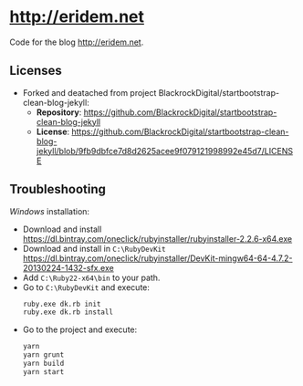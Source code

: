 # http://eridem.net

Code for the blog <http://eridem.net>.

## Licenses

- Forked and deatached from project BlackrockDigital/startbootstrap-clean-blog-jekyll:
  - **Repository**: https://github.com/BlackrockDigital/startbootstrap-clean-blog-jekyll
  - **License**:    https://github.com/BlackrockDigital/startbootstrap-clean-blog-jekyll/blob/9fb9dbfce7d8d2625acee9f079121998992e45d7/LICENSE

## Troubleshooting

*Windows* installation:

- Download and install <https://dl.bintray.com/oneclick/rubyinstaller/rubyinstaller-2.2.6-x64.exe>
- Download and install in `C:\RubyDevKit` <https://dl.bintray.com/oneclick/rubyinstaller/DevKit-mingw64-64-4.7.2-20130224-1432-sfx.exe>
- Add `C:\Ruby22-x64\bin` to your path.
- Go to `C:\RubyDevKit` and execute:
  ```sh
  ruby.exe dk.rb init
  ruby.exe dk.rb install
  ```
- Go to the project and execute:
  ```sh
  yarn
  yarn grunt
  yarn build
  yarn start
  ```